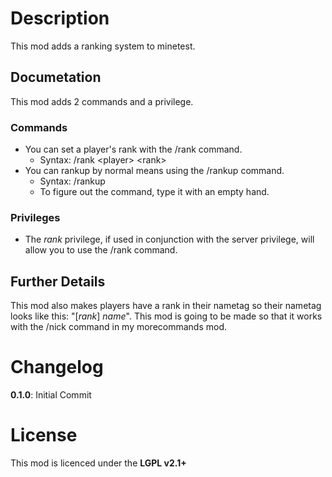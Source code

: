 # Description
This mod adds a ranking system to minetest.

## Documetation
This mod adds 2 commands and a privilege.

### Commands
  * You can set a player's rank with the /rank command.
    * Syntax: /rank \<player\> \<rank\>
  * You can rankup by normal means using the /rankup command.
    * Syntax: /rankup
    * To figure out the command, type it with an empty hand.

### Privileges
  * The *rank* privilege, if used in conjunction with the server privilege, will allow you to use the /rank command.

## Further Details
This mod also makes players have a rank in their nametag so their nametag looks like this: "[*rank*] *name*".
This mod is going to be made so that it works with the /nick command in my morecommands mod.

# Changelog
**0.1.0**: Initial Commit

# License
This mod is licenced under the **LGPL v2.1+**
